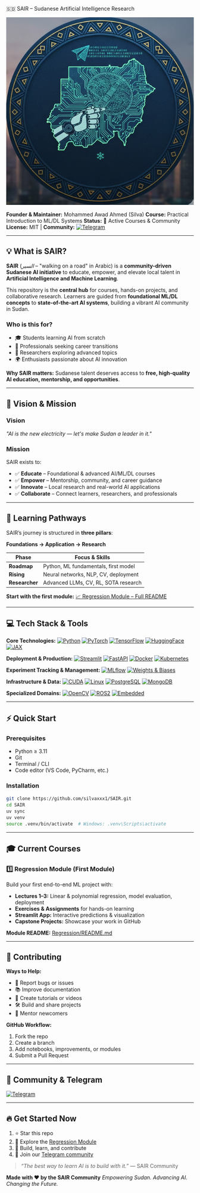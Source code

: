 🇸🇩 SAIR – Sudanese Artificial Intelligence Research

![SAIR Banner](SAIR.jpg)

**Founder & Maintainer:** Mohammed Awad Ahmed (Silva)
**Course:** Practical Introduction to ML/DL Systems
**Status:** 🚀 Active Courses & Community
**License:** MIT | **Community:** [![Telegram](https://img.shields.io/badge/Telegram-Join_Community-blue?logo=telegram)](https://t.me/+jPPlO6ZFDbtlYzU0)

---

## 💡 What is SAIR?

**SAIR** (*السير* – "walking on a road" in Arabic) is a **community-driven Sudanese AI initiative** to educate, empower, and elevate local talent in **Artificial Intelligence and Machine Learning**.

This repository is the **central hub** for courses, hands-on projects, and collaborative research. Learners are guided from **foundational ML/DL concepts** to **state-of-the-art AI systems**, building a vibrant AI community in Sudan.

### **Who is this for?**

* 🎓 Students learning AI from scratch
* 💼 Professionals seeking career transitions
* 🧠 Researchers exploring advanced topics
* 🌍 Enthusiasts passionate about AI innovation

**Why SAIR matters:** Sudanese talent deserves access to **free, high-quality AI education, mentorship, and opportunities**.

---

## 🌟 Vision & Mission

### **Vision**

*"AI is the new electricity — let's make Sudan a leader in it."*

### **Mission**

SAIR exists to:

* ✅ **Educate** – Foundational & advanced AI/ML/DL courses
* ✅ **Empower** – Mentorship, community, and career guidance
* ✅ **Innovate** – Local research and real-world AI applications
* ✅ **Collaborate** – Connect learners, researchers, and professionals

---

## 🚦 Learning Pathways

SAIR’s journey is structured in **three pillars**:

**Foundations → Application → Research**

| Phase          | Focus & Skills                       |
| -------------- | ------------------------------------ |
| **Roadmap**    | Python, ML fundamentals, first model |
| **Rising**     | Neural networks, NLP, CV, deployment |
| **Researcher** | Advanced LLMs, CV, RL, SOTA research |

**Start with the first module:** [📈 Regression Module – Full README](Regression/README.md)

---

## 💻 Tech Stack & Tools

**Core Technologies:**
[![Python](https://img.shields.io/badge/Python-3.11-blue?logo=python\&logoColor=white)](https://www.python.org/)
[![PyTorch](https://img.shields.io/badge/PyTorch-2.1-red?logo=pytorch\&logoColor=white)](https://pytorch.org/)
[![TensorFlow](https://img.shields.io/badge/TensorFlow-2.14-orange?logo=tensorflow\&logoColor=white)](https://www.tensorflow.org/)
[![HuggingFace](https://img.shields.io/badge/HuggingFace-Transformers-purple?logo=huggingface\&logoColor=white)](https://huggingface.co/)
[![JAX](https://img.shields.io/badge/JAX-0.4.14-lightblue?logo=google\&logoColor=white)](https://github.com/google/jax)

**Deployment & Production:**
[![Streamlit](https://img.shields.io/badge/Streamlit-1.27-orange?logo=streamlit\&logoColor=white)](https://streamlit.io/)
[![FastAPI](https://img.shields.io/badge/FastAPI-0.99-green?logo=fastapi\&logoColor=white)](https://fastapi.tiangolo.com/)
[![Docker](https://img.shields.io/badge/Docker-24.0-blue?logo=docker\&logoColor=white)](https://www.docker.com/)
[![Kubernetes](https://img.shields.io/badge/Kubernetes-1.29-blue?logo=kubernetes\&logoColor=white)](https://kubernetes.io/)

**Experiment Tracking & Management:**
[![MLflow](https://img.shields.io/badge/MLflow-2.9-lightgrey?logo=mlflow\&logoColor=white)](https://mlflow.org/)
[![Weights & Biases](https://img.shields.io/badge/Weights_%26_Biases-0.16-lightblue?logo=wandb\&logoColor=white)](https://wandb.ai/)

**Infrastructure & Data:**
[![CUDA](https://img.shields.io/badge/CUDA-12.3-orange?logo=nvidia\&logoColor=white)](https://developer.nvidia.com/cuda-toolkit)
[![Linux](https://img.shields.io/badge/Linux-Ubuntu-blue?logo=linux\&logoColor=white)](https://www.linux.org/)
[![PostgreSQL](https://img.shields.io/badge/PostgreSQL-16-blue?logo=postgresql\&logoColor=white)](https://www.postgresql.org/)
[![MongoDB](https://img.shields.io/badge/MongoDB-7.3-green?logo=mongodb\&logoColor=white)](https://www.mongodb.com/)

**Specialized Domains:**
[![OpenCV](https://img.shields.io/badge/OpenCV-4.8-blue?logo=opencv\&logoColor=white)](https://opencv.org/)
[![ROS2](https://img.shields.io/badge/ROS2-Foxy-blue?logo=robotics\&logoColor=white)](https://docs.ros.org/en/foxy/)
[![Embedded](https://img.shields.io/badge/Embedded-Systems-lightgrey)](#)

---

## ⚡ Quick Start

### **Prerequisites**

* Python ≥ 3.11
* Git
* Terminal / CLI
* Code editor (VS Code, PyCharm, etc.)

### **Installation**

```bash
git clone https://github.com/silvaxxx1/SAIR.git
cd SAIR
uv sync
uv venv
source .venv/bin/activate  # Windows: .venv\Scripts\activate
```

---

## 🎓 Current Courses

### **1️⃣ Regression Module (First Module)**

Build your first end-to-end ML project with:

* **Lectures 1–3:** Linear & polynomial regression, model evaluation, deployment
* **Exercises & Assignments** for hands-on learning
* **Streamlit App:** Interactive predictions & visualization
* **Capstone Projects:** Showcase your work in GitHub

**Module README:** [Regression/README.md](Regression/README.md)

---

## 📝 Contributing

**Ways to Help:**

* 🐛 Report bugs or issues
* 📚 Improve documentation
* 🎥 Create tutorials or videos
* 🛠 Build and share projects
* 👥 Mentor newcomers

**GitHub Workflow:**

1. Fork the repo
2. Create a branch
3. Add notebooks, improvements, or modules
4. Submit a Pull Request

---

## 🤝 Community & Telegram

[![Telegram](https://img.shields.io/badge/Telegram-Join_Community-blue?logo=telegram)](https://t.me/+jPPlO6ZFDbtlYzU0)

---

## 🔥 Get Started Now

1. ⭐ Star this repo
2. 📖 Explore the [Regression Module](Regression/README.md)
3. 🚀 Build, learn, and contribute
4. 💬 Join our [Telegram community](https://t.me/+jPPlO6ZFDbtlYzU0)

> *“The best way to learn AI is to build with it.”* — SAIR Community

**Made with ❤️ by the SAIR Community**
*Empowering Sudan. Advancing AI. Changing the Future.*

